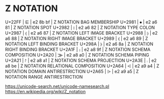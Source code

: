 # Z NOTATION

U+22FF | ⋿ | e2 8b bf | Z NOTATION BAG MEMBERSHIP
U+2981 | ⦁ | e2 a6 81 | Z NOTATION SPOT
U+2982 | ⦂ | e2 a6 82 | Z NOTATION TYPE COLON
U+2987 | ⦇ | e2 a6 87 | Z NOTATION LEFT IMAGE BRACKET
U+2988 | ⦈ | e2 a6 88 | Z NOTATION RIGHT IMAGE BRACKET
U+2989 | ⦉ | e2 a6 89 | Z NOTATION LEFT BINDING BRACKET
U+298A | ⦊ | e2 a6 8a | Z NOTATION RIGHT BINDING BRACKET
U+2A1F | ⨟ | e2 a8 9f | Z NOTATION SCHEMA COMPOSITION
U+2A20 | ⨠ | e2 a8 a0 | Z NOTATION SCHEMA PIPING
U+2A21 | ⨡ | e2 a8 a1 | Z NOTATION SCHEMA PROJECTION
U+2A3E | ⨾ | e2 a8 be | Z NOTATION RELATIONAL COMPOSITION
U+2A64 | ⩤ | e2 a9 a4 | Z NOTATION DOMAIN ANTIRESTRICTION
U+2A65 | ⩥ | e2 a9 a5 | Z NOTATION RANGE ANTIRESTRICTION



https://unicode-search.net/unicode-namesearch.pl
https://en.wikipedia.org/wiki/Z_notation
